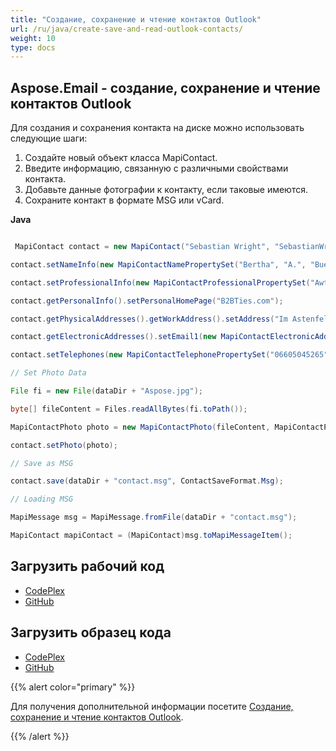 ```yaml
---
title: "Создание, сохранение и чтение контактов Outlook"
url: /ru/java/create-save-and-read-outlook-contacts/
weight: 10
type: docs
---
```


## **Aspose.Email - создание, сохранение и чтение контактов Outlook**
Для создания и сохранения контакта на диске можно использовать следующие шаги:

1. Создайте новый объект класса MapiContact.
1. Введите информацию, связанную с различными свойствами контакта.
1. Добавьте данные фотографии к контакту, если таковые имеются.
1. Сохраните контакт в формате MSG или vCard.

**Java**

``` java

 MapiContact contact = new MapiContact("Sebastian Wright", "SebastianWright@dayrep.com");

contact.setNameInfo(new MapiContactNamePropertySet("Bertha", "A.", "Buell"));

contact.setProfessionalInfo(new MapiContactProfessionalPropertySet("Awthentikz", "Social work assistant"));

contact.getPersonalInfo().setPersonalHomePage("B2BTies.com");

contact.getPhysicalAddresses().getWorkAddress().setAddress("Im Astenfeld 59 8580 EDELSCHROTT");

contact.getElectronicAddresses().setEmail1(new MapiContactElectronicAddress("Experwas", "SMTP", "BerthaABuell@armyspy.com"));

contact.setTelephones(new MapiContactTelephonePropertySet("06605045265"));

// Set Photo Data

File fi = new File(dataDir + "Aspose.jpg");

byte[] fileContent = Files.readAllBytes(fi.toPath());

MapiContactPhoto photo = new MapiContactPhoto(fileContent, MapiContactPhotoImageFormat.Jpeg);

contact.setPhoto(photo);

// Save as MSG

contact.save(dataDir + "contact.msg", ContactSaveFormat.Msg);

// Loading MSG

MapiMessage msg = MapiMessage.fromFile(dataDir + "contact.msg");

MapiContact mapiContact = (MapiContact)msg.toMapiMessageItem();

```
## **Загрузить рабочий код**
- [CodePlex](https://archive.codeplex.com/?p=asposeemailjavaapachepoi)
- [GitHub](https://github.com/aspose-email/Aspose.Email-for-Java/releases/tag/Aspose.Email_Java_for_Apache_POI-v1.0.0)
## **Загрузить образец кода**
- [CodePlex](https://archive.codeplex.com/?p=asposeemailjavaapachepoi#src/main/java/com/aspose/email/examples/asposefeatures/msgfiles/readwriteoutlookcontacts/AsposeReadWriteOutlookContact.java)
- [GitHub](https://github.com/aspose-email/Aspose.Email-for-Java/blob/master/Plugins/Aspose_Email_for_Apache_POI/src/main/java/com/aspose/email/examples/asposefeatures/msgfiles/readwriteoutlookcontacts/AsposeReadWriteOutlookContact.java)

{{% alert color="primary" %}}

Для получения дополнительной информации посетите [Создание, сохранение и чтение контактов Outlook](/email/java/working-with-outlook-contacts/).

{{% /alert %}}

